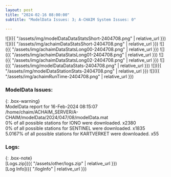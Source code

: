 ```yaml
---
layout: post
title: "2024-02-16 08:00:00"
subtitle: "ModelData Issues: 3; A-CHAIM System Issues: 0"

---
```


![]({{ "/assets/img/modelDataDataStatsShort-2404708.png" | relative_url }})
![]({{ "/assets/img/achaimDataStatsShort-2404708.png" | relative_url }})
![]({{ "/assets/img/achaimDataStatsLong00-2404708.png" | relative_url }})
![]({{ "/assets/img/achaimDataStatsLong01-2404708.png" | relative_url }})
![]({{ "/assets/img/achaimDataStatsLong02-2404708.png" | relative_url }})
![]({{ "/assets/img/modelDataDataStats-2404708.png" | relative_url }})
![]({{ "/assets/img/modelDataStationStats-2404708.png" | relative_url }})
![]({{ "/assets/img/achaimRunTime-2404708.png" | relative_url }})


### ModelData Issues:  
  
{: .box-warning}  
 ModelData report for 16-Feb-2024 08:15:07   
 /home/chaim/ACHAIM_SERVER/A-CHAIM/modelData/2024/047/08/modelData.mat   
 0% of all possible stations for IONO were downloaded. x2380   
 0% of all possible stations for SENTINEL were downloaded. x1835   
 5.0167% of all possible stations for KARTVERKET were downloaded. x55   
  


### Logs:  
  
{: .box-note}  
[Logs.zip]({{ "/assets/other/logs.zip" | relative_url }})  
[Log Info]({{ "/logInfo" | relative_url }})  
